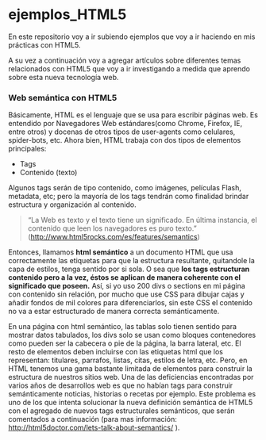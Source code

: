 ejemplos_HTML5
==============

En este repositorio voy a ir subiendo ejemplos que voy a ir haciendo en mis prácticas con HTML5.

A su vez a continuación voy a agregar artículos sobre diferentes temas relacionados con HTML5 que voy a ir investigando a medida que aprendo sobre esta nueva tecnología web.

<h3>Web semántica con HTML5</h3>

Básicamente, HTML es el lenguaje que se usa para escribir páginas web. Es entendido por Navegadores Web estándares(como Chrome, Firefox, IE, entre otros) y docenas de otros tipos de user-agents como celulares, spider-bots, etc.
Ahora bien, HTML trabaja con dos tipos de elementos principales:

*  Tags
*	Contenido (texto)

Algunos tags serán de tipo contenido, como imágenes, películas Flash, metadata, etc; pero la mayoría de los tags tendrán como finalidad brindar estructura y organización al contenido.

> “La Web es texto y el texto tiene un significado. 
> En última instancia, el contenido que leen los navegadores es puro texto.”
> (http://www.html5rocks.com/es/features/semantics)

Entonces, llamamos <b>html semántico</b> a un documento HTML que usa correctamente las etiquetas para que la estructura resultante, quitandole la capa de estilos, tenga sentido por si sola. O sea que <b>los tags estructuran contenido pero a la vez, éstos se aplican de manera coherente con el significado que poseen.</b> Así, si yo uso 200 divs o sections en mi página con contenido sin relación, por mucho que use CSS para dibujar cajas y añadir fondos de mil colores para diferenciarlos, sin este CSS el contenido no va a estar estructurado de manera correcta semánticamente. 

En una página con html semántico, las tablas solo tienen sentido para mostrar datos tabulados, los divs solo se usan como bloques contenedores como pueden ser la cabecera o pie de la página, la barra lateral, etc. El resto de elementos deben incluirse con las etiquetas html que los representan: titulares, parrafos, listas, citas, estilos de letra, etc. 
Pero, en HTML tenemos una gama bastante limitada de elementos para construir la estructura de nuestros sitios web. Una de las deficiencias encontradas por varios años de desarrollos web es que no habían tags para construir semánticamente noticias, historias o recetas por ejemplo. Este problema es uno de los que intenta solucionar la nueva definición semántica de HTML5 con el agregado de nuevos tags estructurales semánticos, que serán comentados a continuación (para mas información: http://html5doctor.com/lets-talk-about-semantics/ ).
